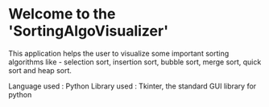 # Welcome to the 'SortingAlgoVisualizer'
This application helps the user to visualize some important sorting algorithms like - selection sort, insertion sort, bubble sort, merge sort, quick sort and heap sort.

Language used : Python
Library used : Tkinter, the standard GUI library for python

